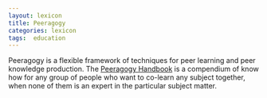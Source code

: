 ```yaml
---
layout: lexicon
title: Peeragogy
categories: lexicon
tags:  education
---
```


Peeragogy is a flexible framework of techniques for peer learning and peer knowledge production. 
The [Peeragogy Handbook](http://peeragogy.github.io/) is a compendium of know how for any group of people who want to co-learn any subject together, 
when none of them is an expert in the particular subject matter.
